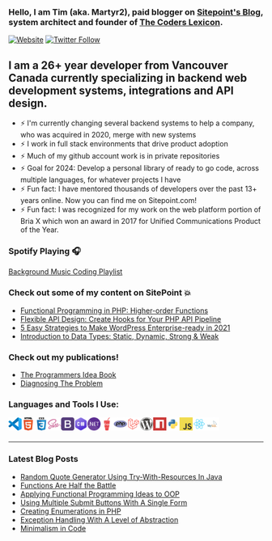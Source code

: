 ### Hello, I am Tim (aka. Martyr2), paid blogger on [Sitepoint's Blog][sitepoint], system architect and founder of [The Coders Lexicon][website].

[![Website](http://img.shields.io/website?label=coderslexicon.com&style=for-the-badge&url=https%3A%2F%2Fwww.coderslexicon.com)](https://www.coderslexicon.com)
[![Twitter Follow](https://img.shields.io/twitter/follow/coderslexicon?color=1DA1F2&logo=twitter&style=for-the-badge)](https://twitter.com/intent/follow?original_referer=https%3A%2F%2Fgithub.com%2Fmartyr2&screen_name=CodersLexicon)

## I am a 26+ year developer from Vancouver Canada currently specializing in backend web development systems, integrations and API design.

- ⚡ I'm currently changing several backend systems to help a company, who was acquired in 2020, merge with new systems
- ⚡ I work in full stack environments that drive product adoption
- ⚡ Much of my github account work is in private repositories
- ⚡ Goal for 2024: Develop a personal library of ready to go code, across multiple languages, for whatever projects I have
- ⚡ Fun fact: I have mentored thousands of developers over the past 13+ years online. Now you can find me on Sitepoint.com!
- ⚡ Fun fact: I was recognized for my work on the web platform portion of Bria X which won an award in 2017 for Unified Communications Product of the Year.

### Spotify Playing 🎧

[Background Music Coding Playlist](https://open.spotify.com/playlist/2dDHMiKgWo8hH9PYbDt9wL)

### Check out some of my content on SitePoint 💥

- [Functional Programming in PHP: Higher-order Functions](https://www.sitepoint.com/functional-programming-in-php-higher-order-functions/)<br />
- [Flexible API Design: Create Hooks for Your PHP API Pipeline](https://www.sitepoint.com/flexible-api-design-create-hooks-for-php-api-pipeline/)<br />
- [5 Easy Strategies to Make WordPress Enterprise-ready in 2021](https://www.sitepoint.com/make-wordpress-enterprise-ready/)<br />
- [Introduction to Data Types: Static, Dynamic, Strong & Weak](https://www.sitepoint.com/typing-versus-dynamic-typing/)

### Check out my publications!

- [The Programmers Idea Book](https://www.coderslexicon.com/downloads/the-programmers-idea-book/)
- [Diagnosing The Problem](https://www.coderslexicon.com/downloads/diagnosing-the-problem/)


### Languages and Tools I Use:

<img align="left" title="Visual Studio Code" alt="Visual Studio Code" width="26px" src="https://raw.githubusercontent.com/github/explore/80688e429a7d4ef2fca1e82350fe8e3517d3494d/topics/visual-studio-code/visual-studio-code.png" />
<img align="left" title="HTML5" alt="HTML5" width="26px" src="https://raw.githubusercontent.com/github/explore/80688e429a7d4ef2fca1e82350fe8e3517d3494d/topics/html/html.png" />
<img align="left" title="CSS3" alt="CSS3" width="26px" src="https://raw.githubusercontent.com/github/explore/80688e429a7d4ef2fca1e82350fe8e3517d3494d/topics/css/css.png" />
<img align="left" title="Sass" alt="Sass" width="26px" src="https://raw.githubusercontent.com/github/explore/80688e429a7d4ef2fca1e82350fe8e3517d3494d/topics/sass/sass.png" />
<img align="left" title="Bootstrap" alt="Bootstrap" width="26px" src="https://raw.githubusercontent.com/github/explore/80688e429a7d4ef2fca1e82350fe8e3517d3494d/topics/bootstrap/bootstrap.png" />
<img align="left" title="C#" alt="C#" width="26px" src="https://raw.githubusercontent.com/github/explore/80688e429a7d4ef2fca1e82350fe8e3517d3494d/topics/csharp/csharp.png" />
<img align="left" title=".NET" alt=".NET" width="26px" src="https://raw.githubusercontent.com/github/explore/93d8a67084f94b2a444e510199a6e7622e5b09a3/topics/dotnet/dotnet.png" />
<img align="left" title="Gulp" alt="Gulp" width="26px" src="https://raw.githubusercontent.com/github/explore/80688e429a7d4ef2fca1e82350fe8e3517d3494d/topics/gulp/gulp.png" />
<img align="left" title="PHP" alt="PHP" width="26px" src="https://raw.githubusercontent.com/github/explore/ccc16358ac4530c6a69b1b80c7223cd2744dea83/topics/php/php.png" />
<img align="left" title="Laravel" alt="Laravel" width="26px" src="https://raw.githubusercontent.com/github/explore/56a826d05cf762b2b50ecbe7d492a839b04f3fbf/topics/laravel/laravel.png" />
<img align="left" title="WordPress" alt="WordPress" width="26px" src="https://raw.githubusercontent.com/github/explore/80688e429a7d4ef2fca1e82350fe8e3517d3494d/topics/wordpress/wordpress.png" />
<img align="left" title="NPM" alt="NPM" width="26px" src="https://raw.githubusercontent.com/github/explore/80688e429a7d4ef2fca1e82350fe8e3517d3494d/topics/npm/npm.png" />
<img align="left" title="Python" alt="Python" width="26px" src="https://raw.githubusercontent.com/github/explore/80688e429a7d4ef2fca1e82350fe8e3517d3494d/topics/python/python.png" />
<img align="left" title="JavaScript" alt="JavaScript" width="26px" src="https://raw.githubusercontent.com/github/explore/80688e429a7d4ef2fca1e82350fe8e3517d3494d/topics/javascript/javascript.png" />
<img align="left" title="React" alt="React" width="26px" src="https://raw.githubusercontent.com/github/explore/80688e429a7d4ef2fca1e82350fe8e3517d3494d/topics/react/react.png" />
<img align="left" title="MySQL" alt="MySQL" width="26px" src="https://raw.githubusercontent.com/github/explore/80688e429a7d4ef2fca1e82350fe8e3517d3494d/topics/mysql/mysql.png" />


<br />
<br />

---
### Latest Blog Posts

<!-- BLOG-POST-LIST:START -->
- [Random Quote Generator Using Try-With-Resources In Java](https://www.coderslexicon.com/random-quote-generator-using-try-with-resources-in-java/)
- [Functions Are Half the Battle](https://www.coderslexicon.com/functions-are-half-the-battle/)
- [Applying Functional Programming Ideas to OOP](https://www.coderslexicon.com/applying-functional-programming-ideas-to-oop/)
- [Using Multiple Submit Buttons With A Single Form](https://www.coderslexicon.com/using-multiple-submit-buttons-with-a-single-form/)
- [Creating Enumerations in PHP](https://www.coderslexicon.com/creating-enumerations-in-php/)
- [Exception Handling With A Level of Abstraction](https://www.coderslexicon.com/exception-handling-with-a-level-of-abstraction/)
- [Minimalism in Code](https://www.coderslexicon.com/minimalism-in-code/)
<!-- BLOG-POST-LIST:END -->

[website]: https://www.coderslexicon.com
[X]: https://twitter.com/coderslexicon
[facebook]: https://www.facebook.com/coderslexicon
[sitepoint]: https://www.sitepoint.com/blog
[linkedin]: https://www.linkedin.com/in/timothyhurd/

